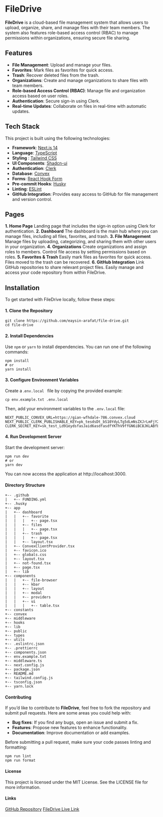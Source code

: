 # FileDrive

**FileDrive** is a cloud-based file management system that allows users to upload, organize, share, and manage files with their team members. The system also features role-based access control (RBAC) to manage permissions within organizations, ensuring secure file sharing.

## Features

- **File Management**: Upload and manage your files.
- **Favorites**: Mark files as favorites for quick access.
- **Trash**: Recover deleted files from the trash.
- **Organizations**: Create and manage organizations to share files with team members.
- **Role-based Access Control (RBAC)**: Manage file and organization access based on user roles.
- **Authentication**: Secure sign-in using Clerk.
- **Real-time Updates**: Collaborate on files in real-time with automatic updates.

## Tech Stack

This project is built using the following technologies:

- **Framework**: [Next.js 14](https://nextjs.org/ 'Next.js 14')
- **Language**: [TypeScript](https://www.typescriptlang.org/ 'TypeScript')
- **Styling** : [Tailwind CSS](https://tailwindcss.com/ 'Tailwind CSS')
- **UI Components**: [Shadcn-ui](https://ui.shadcn.com/ 'Shadcn-ui')
- **Authentication**: [Clerk](https://clerk.dev/ 'Clerk')
- **Database**: [Convex](https://convex.dev/ 'Convex')
- **Forms**: [React Hook Form](https://react-hook-form.com/ 'React Hook Form')
- **Pre-commit Hooks**: [Husky](https://typicode.github.io/husky/ 'Husky')
- **Linting**: [ESLint](https://eslint.org/ 'ESLint')
- **GitHub Integration**: Provides easy access to GitHub for file management and version control.

## Pages

**1. Home Page**
Landing page that includes the sign-in option using Clerk for authentication.
**2. Dashboard**
The dashboard is the main hub where you can manage files, including all files, favorites, and trash.
**3. File Management**
Manage files by uploading, categorizing, and sharing them with other users in your organization.
**4. Organizations**
Create organizations and assign roles to members.
Control file access by setting permissions based on roles.
**5. Favorites & Trash**
Easily mark files as favorites for quick access.
Files moved to the trash can be recovered.
**6. GitHub Integration**
Link GitHub repositories to share relevant project files.
Easily manage and access your code repository from within FileDrive.

## Installation

To get started with FileDrive locally, follow these steps:

#### 1. Clone the Repository

```
git clone https://github.com/eaysin-arafat/file-drive.git
cd file-drive
```

#### 2. Install Dependencies

Use `npm` or `yarn` to install dependencies. You can run one of the following commands:

```
npm install
# or
yarn install
```

#### 3. Configure Environment Variables

Create a .`env.local ` file by copying the provided example:

```
cp env.example.txt .env.local
```

Then, add your environment variables to the `.env.local` file:

```
NEXT_PUBLIC_CONVEX_URL=https://gian-wfhdale-786.convex.cloud
NEXT_PUBLIC_CLERK_PUBLISHABLE_KEY=pk_tesdsDt_bS10YdyLTg5dLmNsZXJrLmFjY291bnRzLmRldiQ
CLERK_SECRET_KEY=sk_test_Ld91eydsfasJaid6asdfasdfYKThV9ffGN6iBC8JKLABfLHyZ0
```

#### 4. Run Development Server

Start the development server:

```
npm run dev
# or
yarn dev
```

You can now access the application at http://localhost:3000.

#### Directory Structure

```
+-- .github
|   +-- FUNDING.yml
+-- .husky
+-- app
|   +-- dashboard
|   |   +-- favorite
|   |   |   +-- page.tsx
|   |   +-- files
|   |   |   +-- page.tsx
|   |   +-- trash
|   |   |   +-- page.tsx
|   |   +-- layout.tsx
|   +-- ConvexClientProvider.tsx
|   +-- favicon.ico
|   +-- globals.css
|   +-- layout.tsx
|   +-- not-found.tsx
|   +-- page.tsx
|   +-- lib
+-- components
|   |   +-- file-browser
|   |   +-- kbar
|   |   +-- layout
|   |   +-- modal
|   |   +-- providers
|   |   +-- ui
|   |   |   +-- table.tsx
+-- constants
+-- convex
+-- middleware
+-- hooks
+-- lib
+-- public
+-- types
+-- utils
+-- .eslintrc.json
+-- .prettierrc
+-- components.json
+-- env.example.txt
+-- middleware.ts
+-- next.config.js
+-- package.json
+-- README.md
+-- tailwind.config.js
+-- tsconfig.json
+-- yarn.lock
```

#### Contributing

If you’d like to contribute to **FileDrive**, feel free to fork the repository and submit pull requests. Here are some areas you could help with:

- **Bug fixes**: If you find any bugs, open an issue and submit a fix.
- **Features**: Propose new features to enhance functionality.
- **Documentation**: Improve documentation or add examples.

Before submitting a pull request, make sure your code passes linting and formatting:

```
npm run lint
npm run format
```

#### License

This project is licensed under the MIT License. See the LICENSE file for more information.

#### Links

[GitHub Repository](https://github.com/eaysin-arafat/file-drive 'GitHub Repository')
[FileDrive Live Link](https://file-drive-pearl-gamma.vercel.app/ 'FileDrive Live Link')

